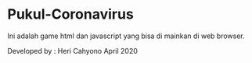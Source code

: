 # Pukul-Coronavirus
Ini adalah game html dan javascript yang bisa di mainkan di web browser.

Developed by : Heri Cahyono
April 2020
